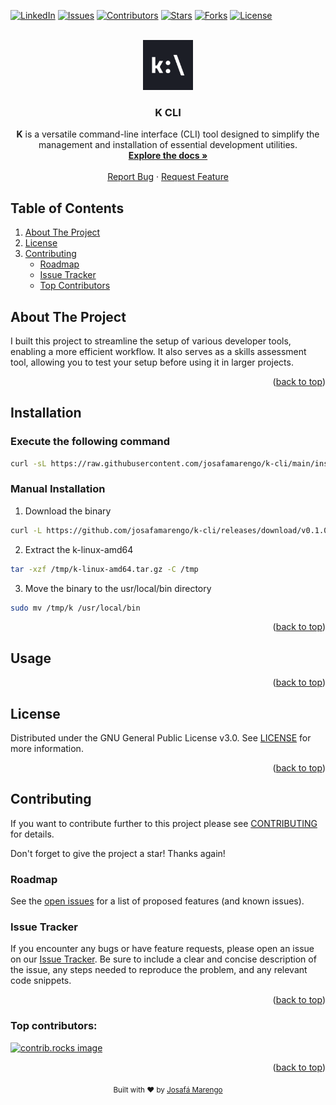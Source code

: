 <a id="readme-top"></a>

[![LinkedIn][linkedin-shield]][linkedin-url]
[![Issues][issues-shield]][issues-url]
[![Contributors][contributors-shield]][contributors-url]
[![Stars][stars-shield]][stars-url]
[![Forks][forks-shield]][forks-url]
[![License][license-shield]][license-url]


  <br />
<div align="center">
  <a href="https://github.com/josafamarengo/k-cli">
    <img src="logo.png" width="80" height="80" alt="k-cli"/>
  </a>
  <br>

  <h3 align="center">K CLI</h3>

  <p align="center">
    <strong>K</strong> is a versatile command-line interface (CLI) tool designed to simplify the management and installation of essential development utilities.
     <br />
    <a href="https://github.com/github_username/repo_name"><strong>Explore the docs »</strong></a>
    <br />
    <br />
    <a href="https://github.com/josafamarengo/k-cli/issues/new?labels=bug&template=bug-report---.md">Report Bug</a>
    ·
    <a href="https://github.com/josafamarengo/k-cli/issues/new?labels=enhancement&template=feature-request---.md">Request Feature</a>
  </p>

</div>

## Table of Contents

<ol>
    <li><a href="#about-the-project">About The Project</a></li>
    <li><a href="#license">License</a></li>
    <li><a href="#contributing">Contributing</a>
      <ul>
        <li><a href="#roadmap">Roadmap</a></li>
        <li><a href="#issue-tracker">Issue Tracker</a></li>
        <li><a href="#top-contributors">Top Contributors</a></li>
      </ul>
    </li>
  </ol>

## About The Project

I built this project to streamline the setup of various developer tools, enabling a more efficient workflow. It also serves as a skills assessment tool, allowing you to test your setup before using it in larger projects.

<p align="right">(<a href="#readme-top">back to top</a>)</p>

## Installation

### Execute the following command
```bash
curl -sL https://raw.githubusercontent.com/josafamarengo/k-cli/main/install.sh | bash
```
### Manual Installation

1. Download the binary
```bash
curl -L https://github.com/josafamarengo/k-cli/releases/download/v0.1.0/k-linux-amd64.tar.gz -o /tmp/k-linux-amd64.tar.gz
```
2. Extract the k-linux-amd64
```bash
tar -xzf /tmp/k-linux-amd64.tar.gz -C /tmp
```
3. Move the binary to the usr/local/bin directory
```bash
sudo mv /tmp/k /usr/local/bin
```

<p align="right">(<a href="#readme-top">back to top</a>)</p>

## Usage

<p align="right">(<a href="#readme-top">back to top</a>)</p>

## License

Distributed under the GNU General Public License v3.0. See [LICENSE](/LICENSE) for more information.

<p align="right">(<a href="#readme-top">back to top</a>)</p>

## Contributing

If you want to contribute further to this project please see [CONTRIBUTING](/CONTRIBUTING.md) for details.

Don't forget to give the project a star! Thanks again!

### Roadmap

See the [open issues](https://github.com/josafamarengo/k-cli/issues) for a list of proposed features (and known issues).

### Issue Tracker

If you encounter any bugs or have feature requests, please open an issue on our [Issue Tracker][issues-url]. Be sure to include a clear and concise description of the issue, any steps needed to reproduce the problem, and any relevant code snippets.

<p align="right">(<a href="#readme-top">back to top</a>)</p>

### Top contributors:

<a href="https://github.com/josafamarengo/k-cli/graphs/contributors">
  <img src="https://contrib.rocks/image?repo=josafamarengo/k-cli" alt="contrib.rocks image" />
</a>


<p align="right">(<a href="#readme-top">back to top</a>)</p>

<div align="center">
  <sub>Built with ❤︎ by <a href="https://josafa.com.br">Josafá Marengo</a>
</div>

<!-- REPO LINK -->
[repo-url]: https://github.com/josafamarengo/k-cli
[issues-url]: https://github.com/josafamarengo/k-cli/issues

[contributors-shield]: https://img.shields.io/github/contributors/josafamarengo/k-cli.svg?style=flat
[contributors-url]: https://github.com/josafamarengo/k-cli/graphs/contributors
[forks-shield]: https://img.shields.io/github/forks/josafamarengo/k-cli.svg?style=flat
[forks-url]: https://github.com/josafamarengo/k-cli/network/members
[stars-shield]: https://img.shields.io/github/stars/josafamarengo/k-cli.svg?style=flat
[stars-url]: https://github.com/josafamarengo/k-cli/stargazers
[issues-shield]: https://img.shields.io/github/issues/josafamarengo/k-cli.svg?style=flat
[issues-url]: https://github.com/josafamarengo/k-cli/issues
[license-shield]: https://img.shields.io/badge/License-GPL%20v3-blue.svg
[license-url]: https://github.com/josafamarengo/k-cli/blob/main/LICENSE.md

<!-- SOCIAL LINKS -->
[linkedin-shield]: https://img.shields.io/badge/LinkedIn-0077B5?style=flat&logo=linkedin&logoColor=white
[linkedin-url]: https://linkedin.com/in/josafamarengo

[site-shield]: https://img.shields.io/badge/website-000000?style=flat&logo=Google-chrome&logoColor=white
[site-url]: https://josafa.com.br
